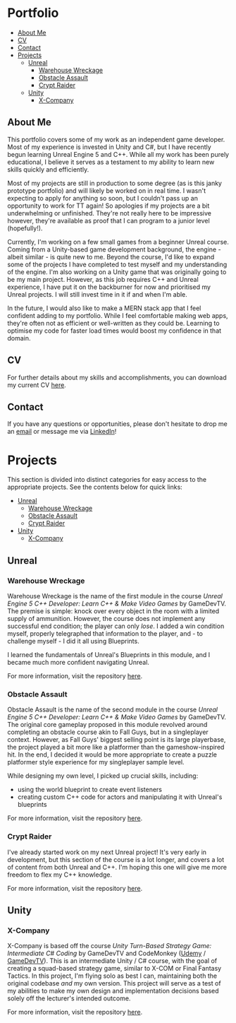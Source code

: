 # Portfolio
- [About Me](#about-me)
- [CV](#cv)
- [Contact](#contact)
- [Projects](#projects)
  - [Unreal](#unreal)
    - [Warehouse Wreckage](#warehouse-wreckage)
    - [Obstacle Assault](#obstacle-assault)
    - [Crypt Raider](#crypt-raider)
  - [Unity](#unity)
    - [X-Company](#x-company)

## About Me
This portfolio covers some of my work as an independent game developer. Most of my experience is invested in Unity and C#, but I have recently begun learning Unreal Engine 5 and C++. While all my work has been purely educational, I believe it serves as a testament to my ability to learn new skills quickly and efficiently.

Most of my projects are still in production to some degree (as is this janky prototype portfolio) and will likely be worked on in real time. I wasn't expecting to apply for anything so soon, but I couldn't pass up an opportunity to work for TT again! So apologies if my projects are a bit underwhelming or unfinished. They're not really here to be impressive however, they're available as proof that I can program to a junior level (hopefully!).

Currently, I'm working on a few small games from a beginner Unreal course. Coming from a Unity-based game development background, the engine - albeit similar - is quite new to me. Beyond the course, I'd like to expand some of the projects I have completed to test myself and my understanding of the engine. I'm also working on a Unity game that was originally going to be my main project. However, as this job requires C++ and Unreal experience, I have put it on the backburner for now and prioritised my Unreal projects. I will still invest time in it if and when I'm able.

In the future, I would also like to make a MERN stack app that I feel confident adding to my portfolio. While I feel comfortable making web apps, they're often not as efficient or well-written as they could be. Learning to optimise my code for faster load times would boost my confidence in that domain.

## CV
For further details about my skills and accomplishments, you can download my current CV [here](https://drive.google.com/file/d/17w8p383RRef7Sy0Uox692pjb2kE7wV5q/view?usp=sharing).

## Contact
If you have any questions or opportunities, please don't hesitate to drop me an [email](xaqatkins@virginmedia.com) or message me via [LinkedIn](https://www.linkedin.com/in/xaqatkins/)!

# Projects
This section is divided into distinct categories for easy access to the appropriate projects. See the contents below for quick links:

- [Unreal](#unreal)
  - [Warehouse Wreckage](#warehouse-wreckage)
  - [Obstacle Assault](#obstacle-assault)
  - [Crypt Raider](#crypt-raider)
- [Unity](#unity)
  - [X-Company](#x-company)

## Unreal
### Warehouse Wreckage
Warehouse Wreckage is the name of the first module in the course _Unreal Engine 5 C++ Developer: Learn C++ & Make Video Games_ by GameDevTV. The premise is simple: knock over every object in the room with a limited supply of ammunition. However, the course does not implement any successful end condition; the player can only _lose_. I added a win condition myself, properly telegraphed that information to the player, and - to challenge myself - I did it all using Blueprints.

I learned the fundamentals of Unreal's Blueprints in this module, and I became much more confident navigating Unreal.

For more information, visit the repository [here](https://github.com/Xakaiczar/ProjectWarehouseWreckage).

### Obstacle Assault
Obstacle Assault is the name of the second module in the course _Unreal Engine 5 C++ Developer: Learn C++ & Make Video Games_ by GameDevTV. The original core gameplay proposed in this module revolved around completing an obstacle course akin to Fall Guys, but in a singleplayer context. However, as Fall Guys' biggest selling point is its large playerbase, the project played a bit more like a platformer than the gameshow-inspired hit. In the end, I decided it would be more appropriate to create a puzzle platformer style experience for my singleplayer sample level.

While designing my own level, I picked up crucial skills, including:

- using the world blueprint to create event listeners
- creating custom C++ code for actors and manipulating it with Unreal's blueprints

For more information, visit the repository [here](https://github.com/Xakaiczar/ProjectObstacleAssault).

### Crypt Raider
I've already started work on my next Unreal project! It's very early in development, but this section of the course is a lot longer, and covers a lot of content from both Unreal and C++. I'm hoping this one will give me more freedom to flex my C++ knowledge.

For more information, visit the repository [here](https://github.com/Xakaiczar/ProjectCryptRaider).

## Unity
### X-Company
X-Company is based off the course _Unity Turn-Based Strategy Game: Intermediate C# Coding_ by GameDevTV and CodeMonkey ([Udemy](https://www.udemy.com/course/unity-turn-based-strategy/) / [GameDevTV](https://www.gamedev.tv/p/unity-turn-based-strategy/)). This is an intermediate Unity / C# course, with the goal of creating a squad-based strategy game, similar to X-COM or Final Fantasy Tactics. In this project, I'm flying solo as best I can, maintaining both the original codebase _and_ my own version. This project will serve as a test of my abilities to make my own design and implementation decisions based solely off the lecturer's intended outcome.

For more information, visit the repository [here](https://github.com/Xakaiczar/ProjectXCompany).
